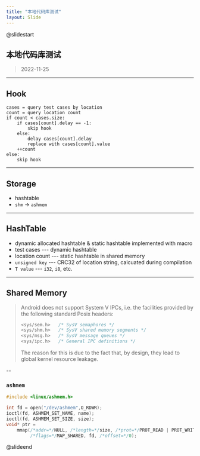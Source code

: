 ```yaml
---
title: "本地代码库测试"
layout: Slide
---
```


@slidestart

## 本地代码库测试

> 2022-11-25

---

## Hook

```pseudocode
cases = query test cases by location
count = query location count
if count < cases.size:
    if cases[count].delay == -1:
        skip hook
    else:
    	delay cases[count].delay
        replace with cases[count].value
    ++count
else:
    skip hook
```

---

## Storage

- hashtable
- `shm` -> `ashmem`

---

## HashTable

- dynamic allocated hashtable & static hashtable implemented with macro
- test cases --- dynamic hashtable
- location count --- static hashtable in shared memory
- `unsigned key` --- CRC32 of location string, calcuated during compilation
- `T value` --- `i32`, `i8`, etc.

---

## Shared Memory

> Android does not support System V IPCs, i.e. the facilities provided by the
> following standard Posix headers:
>
> ```c
> <sys/sem.h>   /* SysV semaphores */
> <sys/shm.h>   /* SysV shared memory segments */
> <sys/msg.h>   /* SysV message queues */
> <sys/ipc.h>   /* General IPC definitions */
> ```
>
> The reason for this is due to the fact that, by design, they lead to global
> kernel resource leakage.

--

### `ashmem`

```c
#include <linux/ashmem.h>

int fd = open("/dev/ashmem",O_RDWR);
ioctl(fd, ASHMEM_SET_NAME, name);
ioctl(fd, ASHMEM_SET_SIZE, size);
void* ptr =
    mmap(/*addr=*/NULL, /*length=*/size, /*prot=*/PROT_READ | PROT_WRITE,
         /*flags=*/MAP_SHARED, fd, /*offset=*/0);
```

@slideend
